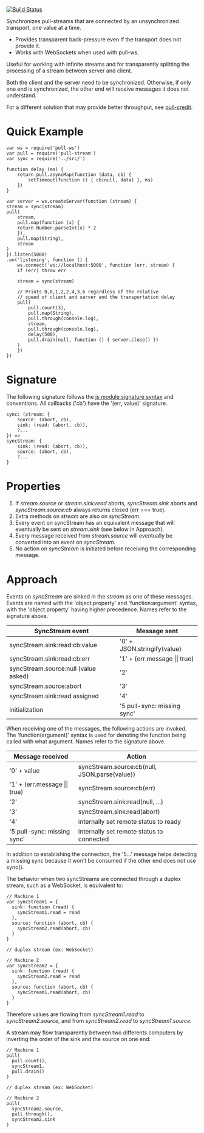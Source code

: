 [![Build Status](https://travis-ci.org/elavoie/pull-sync.svg?branch=master)](https://travis-ci.org/elavoie/pull-sync)

Synchronizes pull-streams that are connected by an unsynchronized transport, one
value at a time.

* Provides transparent back-pressure even if the transport does not provide it. 
* Works with WebSockets when used with pull-ws.

Useful for working with infinite streams and for transparently splitting the
processing of a stream between server and client.

Both the client and the server need to be synchronized. Otherwise, if only one
end is synchronized, the other end will receive messages it does not
understand.

For a different solution that may provide better throughput, see
[pull-credit](https://github.com/dominictarr/pull-credit).


# Quick Example
    
    var ws = require('pull-ws')
    var pull = require('pull-stream')
    var sync = require('../src/')

    function delay (ms) {
        return pull.asyncMap(function (data, cb) {
            setTimeout(function () { cb(null, data) }, ms)
        })
    }

    var server = ws.createServer(function (stream) {
    stream = sync(stream)
    pull(
        stream,
        pull.map(function (x) {
        return Number.parseInt(x) * 2
        }),
        pull.map(String),
        stream
    )
    }).listen(5000)
    .on('listening', function () {
        ws.connect('ws://localhost:5000', function (err, stream) {
        if (err) throw err

        stream = sync(stream)

        // Prints 0,0,1,2,2,4,3,6 regardless of the relative
        // speed of client and server and the transportation delay
        pull(
            pull.count(3),
            pull.map(String),
            pull.through(console.log),
            stream,
            pull.through(console.log),
            delay(500),
            pull.drain(null, function () { server.close() })
        )
        })
    })

Signature
=========

The following signature follows the [js module signature
syntax](https://github.com/elavoie/js-module-signature-syntax) and conventions.
All callbacks ('cb') have the '(err, value)' signature.

    sync: (stream: {
        source: (abort, cb),
        sink: (read: (abort, cb)),
        ?...
    }) =>
    syncStream: {
        sink: (read: (abort, cb)),
        source: (abort, cb),
        ?...
    }

Properties
==========

1. If *stream.source* or *stream.sink:read* aborts, *syncStream.sink* aborts and *syncStream.source:cb* always returns closed (err === true).
2. Extra methods on *stream* are also on *syncStream*.
3. Every event on syncStream has an equivalent message that will eventually be sent on *stream.sink* (see below in Approach).
4. Every message received from *stream.source* will eventually be converted into an event on *syncStream*.
5. No action on *syncStream* is initiated before receiving the corresponding message.


Approach
========

Events on *syncStream* are sinked in the *stream* as one of these messages.
Events are named with the 'object.property' and 'function:argument' syntax,
with the 'object.property' having higher precedence. Names refer to the
signature above.

| SyncStream event                     | Message sent                 |
| ------------------------------------ | ---------------------------- |
| syncStream.sink:read:cb:value        | '0' + JSON.stringify(value)  |
| syncStream.sink:read:cb:err          | '1' + (err.message \|\| true)|
| syncStream.source:null (value asked) | '2'                          |
| syncStream.source:abort              | '3'                          |
| syncStream.sink:read assigned        | '4'                          |
| initialization                       | '5 pull-sync: missing sync'  |

When receiving one of the messages, the following actions are invoked. The
'function(argument)' syntax is used for denoting the function being called with
what argument. Names refer to the signature above.

| Message received              | Action                              
| ----------------------------- | --------------------------------------------- |
| '0' + value                   | syncStream.source:cb(null, JSON.parse(value)) |
| '1' + (err.message \|\| true) | syncStream.source:cb(err)                     |
| '2'                           | syncStream.sink:read(null, ...)               |
| '3'                           | syncStream.sink:read(abort)                   |
| '4'                           | internally set remote status to ready         |
| '5 pull-sync: missing sync'   | internally set remote status to connected     |

In addition to establishing the connection, the '5...' message helps detecting a
missing sync because it won't be consumed if the other end does not use sync().

The behavior when two syncStreams are connected through a duplex stream, such
as a WebSocket, is equivalent to: 

    // Machine 1
    var syncStream1 = {
      sink: function (read) {
        syncStream1.read = read
      },
      source: function (abort, cb) {
        syncStream2.read(abort, cb)
      }
    }

    // duplex stream (ex: WebSocket)

    // Machine 2
    var syncStream2 = {
      sink: function (read) {
        syncStream2.read = read
      },
      source: function (abort, cb) {
        syncStream1.read(abort, cb)
      }
    }

Therefore values are flowing from *syncStream1.read* to *syncStream2.source*,
and from *syncStream2.read* to *syncStream1.source*.

A stream may flow transparently between two differents computers by inverting
the order of the sink and the source on one end:

    // Machine 1
    pull(
      pull.count(),
      syncStream1,
      pull.drain()
    )

    // duplex stream (ex: WebSocket)

    // Machine 2
    pull(
      syncStream2.source,
      pull.through(),
      syncStream2.sink 
    )

